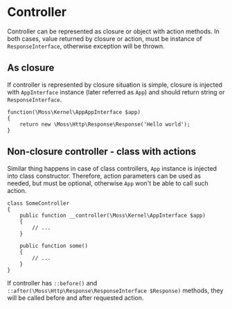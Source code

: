 # Controller

Controller can be represented as closure or object with action methods.
In both cases, value returned by closure or action, must be instance of `ResponseInterface`, otherwise exception will be thrown.

## As closure

If controller is represented by closure situation is simple, closure is injected with `AppInterface` instance (later referred as `App`) and should return string or `ResponseInterface`.

	function(\Moss\Kernel\AppAppInterface $app)
	{
		return new \Moss\Http\Response\Response('Hello world');
	}

## Non-closure controller - class with actions

Similar thing happens in case of class controllers, `App` instance is injected into class constructor.
Therefore, action parameters can be used as needed, but must be optional, otherwise `App` won't be able to call such action.

	class SomeController
	{
		public function __controller(\Moss\Kernel\AppInterface $app)
		{
			// ...
		}

		public function some()
		{
			// ...
		}
	}

If controller has `::before()` and `::after(\Moss\Http\Response\ResponseInterface $Response)` methods, they will be called before and after requested action.

